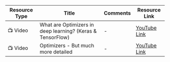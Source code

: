 | Resource Type | Title | Comments | Resource Link |
|---------------|-------|----------|---------------|
| 📺 Video      | What are Optimizers in deep learning? (Keras & TensorFlow) | - | [YouTube Link](https://www.youtube.com/watch?v=JhQqquVeCE0&t=148s) |
| 📺 Video      | Optimizers - But much more detailed | - | [YouTube Link](https://www.youtube.com/watch?v=mdKjMPmcWjY) |
